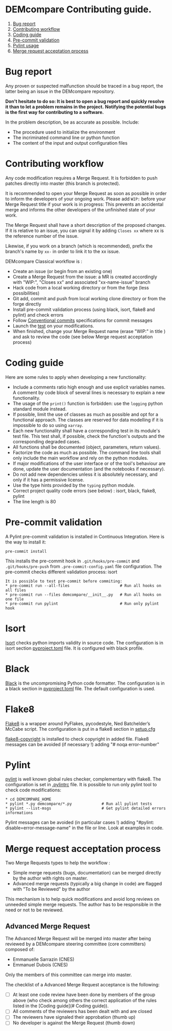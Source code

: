 # **DEMcompare** **Contributing guide**.

1. [Bug report](#bug-report)
2. [Contributing workflow](#contributing-workflow)
3. [Coding guide](#coding-guide)
4. [Pre-commit validation](#pre-commit-validation)
5. [Pylint usage](#pylint-usage)
6. [Merge request acceptation process](#merge-request-acceptation-process)

# Bug report

Any proven or suspected malfunction should be traced in a bug report, the latter being an issue in the DEMcompare repository.

**Don't hesitate to do so: It is best to open a bug report and quickly resolve it than to let a problem remains in the project.**
**Notifying the potential bugs is the first way for contributing to a software.**

In the problem description, be as accurate as possible. Include:
* The procedure used to initialize the environment
* The incriminated command line or python function
* The content of the input and output configuration files

# Contributing workflow

Any code modification requires a Merge Request. It is forbidden to push patches directly into master (this branch is protected).

It is recommended to open your Merge Request as soon as possible in order to inform the developers of your ongoing work.
Please add `WIP:` before your Merge Request title if your work is in progress: This prevents an accidental merge and informs the other developers of the unfinished state of your work.

The Merge Request shall have a short description of the proposed changes. If it is relative to an issue, you can signal it by adding `Closes xx` where xx is the reference number of the issue.

Likewise, if you work on a branch (which is recommended), prefix the branch's name by `xx-` in order to link it to the xx issue.

DEMcompare Classical workflow is :
* Create an issue (or begin from an existing one)
* Create a Merge Request from the issue: a MR is created accordingly with "WIP:", "Closes xx" and associated "xx-name-issue" branch
* Hack code from a local working directory or from the forge (less possibilities)
* Git add, commit and push from local working clone directory or from the forge directly
* Install pre-commit validation process (using black, isort, flake8 and pylint) and check errors
* Follow [Conventional commits](https://www.conventionalcommits.org/) specifications for commit messages
* Launch the [test](./README.md) on your modifications.
* When finished, change your Merge Request name (erase "WIP:" in title ) and ask to review the code (see below Merge request acceptation process)

# Coding guide

Here are some rules to apply when developing a new functionality:
* Include a comments ratio high enough and use explicit variables names. A comment by code block of several lines is necessary to explain a new functionality.
* The usage of the `print()` function is forbidden: use the `logging` python standard module instead.
* If possible, limit the use of classes as much as possible and opt for a functional approach. The classes are reserved for data modelling if it is impossible to do so using `xarray`.
* Each new functionality shall have a corresponding test in its module's test file. This test shall, if possible, check the function's outputs and the corresponding degraded cases.
* All functions shall be documented (object, parameters, return values).
* Factorize the code as much as possible. The command line tools shall only include the main workflow and rely on the python modules.
* If major modifications of the user interface or of the tool's behaviour are done, update the user documentation (and the notebooks if necessary).
* Do not add new dependencies unless it is absolutely necessary, and only if it has a permissive license.
* Use the type hints provided by the `typing` python module.
* Correct project quality code errors (see below) : isort, black, flake8, pylint
* The line length is 80

# Pre-commit validation

A Pylint pre-commit validation is installed in Continuous Integration.
Here is the way to install it:

```
pre-commit install
```
This installs the pre-commit hook in `.git/hooks/pre-commit` and `.git/hooks/pre-push`  from `.pre-commit-config.yaml` file configuration.
The pre-commit checks different validation process: isort
```
It is possible to test pre-commit before commiting:
* pre-commit run --all-files                      # Run all hooks on all files
* pre-commit run --files demcompare/__init__.py   # Run all hooks on one file
* pre-commit run pylint                           # Run only pylint hook
```

# Isort
[Isort](https://pypi.org/project/isort/) checks python imports validity in source code.
The configuration is in isort section [pyproject.toml](./pyproject.toml) file.
It is configured with black profile.

# Black
[Black](https://pypi.org/project/black/) is the uncompromising Python code formatter.
The configuration is in a black section in [pyproject.toml](./pyproject.toml) file.
The default configuration is used.

# Flake8
[Flake8](https://pypi.org/project/flake8/) is a wrapper around PyFlakes, pycodestyle,  Ned Batchelder’s McCabe script.
The configuration is put in a flake8 section in [setup.cfg](./setup.cfg)

[flake8-copyright](https://pypi.org/project/flake8-copyright/) is installed to check copyright in added file.
Flake8 messages can be avoided (if necessary !) adding "# noqa error-number"

# Pylint
[pylint](https://pypi.org/project/pylint/) is well known global rules checker, complementary with flake8.
The configuration is set in [.pylintrc](./.pylintrc) file. 
It is possible to run only pylint tool to check code modifications:
```
* cd DEMCOMPARE_HOME
* pylint *.py demcompare/*.py             # Run all pylint tests
* pylint --list-msgs                      # Get pylint detailed errors informations
```
Pylint messages can be avoided (in particular cases !) adding "#pylint: disable=error-message-name" in the file or line.
Look at examples in code.


# Merge request acceptation process

Two Merge Requests types to help the workflow :
- Simple merge requests (bugs, documentation) can be merged directly by the author with rights on master.
- Advanced merge requests (typically a big change in code) are flagged with "To be Reviewed" by the author

This mechanism is to help quick modifications and avoid long reviews on unneeded simple merge requests.
The author has to be responsible in the need or  not to be reviewed.

## Advanced Merge Request
The Advanced Merge Request will be merged into master after being reviewed by a DEMcompare steering committee (core committers) composed of:
* Emmanuelle Sarrazin (CNES)
* Emmanuel Dubois (CNES)

Only the members of this committee can merge into master.

The checklist of a Advanced Merge Request acceptance is the following:
* [ ] At least one code review have been done by members of the group above (who check among others the correct application of the rules listed in the [Coding guide](# Coding guide)).
* [ ] All comments of the reviewers has been dealt with and are closed
* [ ] The reviewers have signaled their approbation (thumb up)
* [ ] No developer is against the Merge Request (thumb down)
